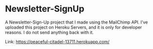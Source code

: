# Newsletter-SignUp

A Newsletter-Sign-Up project that I made using the MailChimp API. 
I've uploaded this project on Heroku Servers, and it is only for developer reasons.
I do not send anything back with it.

Link: https://peaceful-citadel-13711.herokuapp.com/

